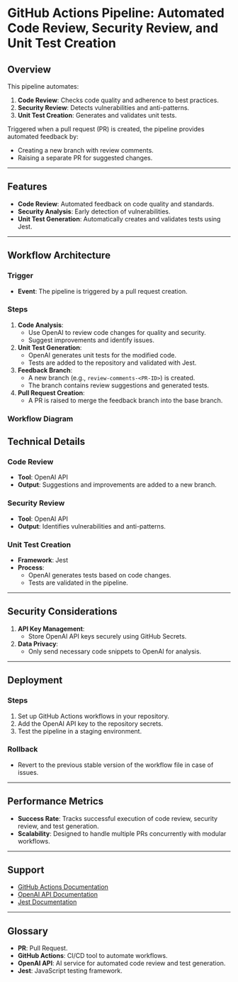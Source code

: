 # GitHub Actions Pipeline: Automated Code Review, Security Review, and Unit Test Creation

## Overview

This pipeline automates:
1. **Code Review**: Checks code quality and adherence to best practices.
2. **Security Review**: Detects vulnerabilities and anti-patterns.
3. **Unit Test Creation**: Generates and validates unit tests.

Triggered when a pull request (PR) is created, the pipeline provides automated feedback by:
- Creating a new branch with review comments.
- Raising a separate PR for suggested changes.

---

## Features
- **Code Review**: Automated feedback on code quality and standards.
- **Security Analysis**: Early detection of vulnerabilities.
- **Unit Test Generation**: Automatically creates and validates tests using Jest.

---

## Workflow Architecture

### Trigger
- **Event**: The pipeline is triggered by a pull request creation.

### Steps
1. **Code Analysis**:
   - Use OpenAI to review code changes for quality and security.
   - Suggest improvements and identify issues.
2. **Unit Test Generation**:
   - OpenAI generates unit tests for the modified code.
   - Tests are added to the repository and validated with Jest.
3. **Feedback Branch**:
   - A new branch (e.g., `review-comments-<PR-ID>`) is created.
   - The branch contains review suggestions and generated tests.
4. **Pull Request Creation**:
   - A PR is raised to merge the feedback branch into the base branch.

### Workflow Diagram


## Technical Details

### Code Review
- **Tool**: OpenAI API
- **Output**: Suggestions and improvements are added to a new branch.

### Security Review
- **Tool**: OpenAI API
- **Output**: Identifies vulnerabilities and anti-patterns.

### Unit Test Creation
- **Framework**: Jest
- **Process**:
  - OpenAI generates tests based on code changes.
  - Tests are validated in the pipeline.

---

## Security Considerations
1. **API Key Management**:
   - Store OpenAI API keys securely using GitHub Secrets.
2. **Data Privacy**:
   - Only send necessary code snippets to OpenAI for analysis.

---

## Deployment

### Steps
1. Set up GitHub Actions workflows in your repository.
2. Add the OpenAI API key to the repository secrets.
3. Test the pipeline in a staging environment.

### Rollback
- Revert to the previous stable version of the workflow file in case of issues.

---

## Performance Metrics
- **Success Rate**: Tracks successful execution of code review, security review, and test generation.
- **Scalability**: Designed to handle multiple PRs concurrently with modular workflows.

---

## Support
- [GitHub Actions Documentation](https://docs.github.com/en/actions)
- [OpenAI API Documentation](https://platform.openai.com/docs/)
- [Jest Documentation](https://jestjs.io/docs/getting-started)

---

## Glossary
- **PR**: Pull Request.
- **GitHub Actions**: CI/CD tool to automate workflows.
- **OpenAI API**: AI service for automated code review and test generation.
- **Jest**: JavaScript testing framework.

